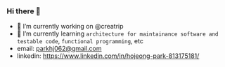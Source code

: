 ### Hi there 👋

- 🔭 I’m currently working on @creatrip
- 🌱 I’m currently learning `architecture for maintainance software and testable code`, `functional programming`, etc
- email: parkhj062@gmail.com
- linkedin: https://www.linkedin.com/in/hojeong-park-813175181/

<!--
**parkhojeong/parkhojeong** is a ✨ _special_ ✨ repository because its `README.md` (this file) appears on your GitHub profile.

Here are some ideas to get you started:

- 🔭 I’m currently working on ...
- 🌱 I’m currently learning ...
- 👯 I’m looking to collaborate on ...
- 🤔 I’m looking for help with ...
- 💬 Ask me about ...
- 📫 How to reach me: ...
- 😄 Pronouns: ...
- ⚡ Fun fact: ...
-->
